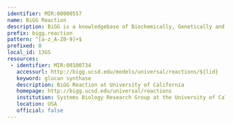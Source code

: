 ```yaml
---
identifier: MIR:00000557
name: BiGG Reaction
description: BiGG is a knowledgebase of Biochemically, Genetically and Genomically structured genome-scale metabolic network reconstructions. It more published genome-scale metabolic networks into a single database with a set of stardized identifiers called BiGG IDs. Genes in the BiGG models are mapped to NCBI genome annotations, and metabolites are linked to many external databases (KEGG, PubChem, and many more). This collection references reactions.
prefix: bigg.reaction
pattern: ^[a-z_A-Z0-9]+$
prefixed: 0
local_id: 13GS
resources:
 - identifier: MIR:00100734
   accessurl: http://bigg.ucsd.edu/models/universal/reactions/${lid}
   keyword: glucan synthase
   description: BiGG Reaction at University of California
   homepage: http://bigg.ucsd.edu/universal/reactions
   institution: Systems Biology Research Group at the University of California, San Diego
   location: USA
   official: false
---
```

